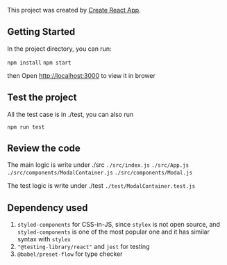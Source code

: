 This project was created by [Create React App](https://github.com/facebook/create-react-app).

## Getting Started

In the project directory, you can run:

`npm install`
`npm start`

then Open [http://localhost:3000](http://localhost:3000) to view it in brower

## Test the project

All the test case is in ./test, you can also run

`npm run test`

## Review the code

The main logic is write under ./src
`./src/index.js`
`./src/App.js`
`./src/components/ModalContainer.js`
`./src/components/Modal.js`

The test logic is write under ./test
`./test/ModalContainer.test.js`

## Dependency used

1. `styled-components` for CSS-in-JS, since `stylex` is not open source, and `styled-components` is one of the most popular one and it has similar syntax with `stylex`
2. `"@testing-library/react"` and `jest` for testing
3. `@babel/preset-flow` for type checker
